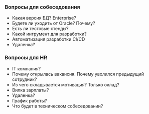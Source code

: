 ### Вопросы для собеседования
  - Какая версия БД? Enterprise?
  - Будете ли уходить от Oracle? Почему?
  - Есть ли тестовые стенды?
  - Какой интрумент для разработки?
  - Автоматизация разработки CI/CD
  - Удаленка?

### Вопросы для HR
  - IT компания?
  - Почему открылась вакансия. Почему уволился предыдущий сотрудник?
  - Из чего складывается мотивация? Только оклад?
  - Вилка зарплаты?
  - Удаленка?
  - График работы?
  - Что будет в техническом собеседовании?
